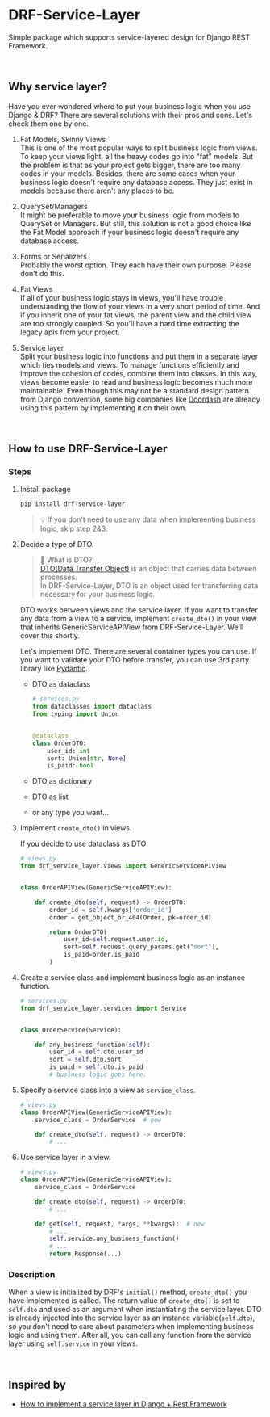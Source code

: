 # DRF-Service-Layer

Simple package which supports service-layered design for Django REST Framework.

<br>

## Why service layer?

Have you ever wondered where to put your business logic when you use Django & DRF? There are several solutions with
their pros and cons. Let's check them one by one.

1. Fat Models, Skinny Views <br>
   This is one of the most popular ways to split business logic from views. To keep your views light, all the heavy
   codes go into "fat" models. But the problem is that as your project gets bigger, there are too many codes in your
   models. Besides, there are some cases when your business logic doesn't require any database access. They just exist
   in models because there aren't any places to be.


2. QuerySet/Managers <br>
   It might be preferable to move your business logic from models to QuerySet or Managers. But still, this solution is
   not a good choice like the Fat Model approach if your business logic doesn't require any database access.


3. Forms or Serializers <br>
   Probably the worst option. They each have their own purpose. Please don't do this.


4. Fat Views <br>
   If all of your business logic stays in views, you'll have trouble understanding the flow of your views in a very
   short period of time. And if you inherit one of your fat views, the parent view and the child view are too strongly
   coupled. So you'll have a hard time extracting the legacy apis from your project.


5. Service layer <br>
   Split your business logic into functions and put them in a separate layer which ties models and views. To manage functions
   efficiently and improve the cohesion of codes, combine them into classes. In this way, views become easier to read
   and business logic becomes much more maintainable. Even though this may not be a standard design pattern from Django
   convention, some big companies
   like [Doordash](https://doordash.engineering/2017/05/15/tips-for-building-high-quality-django-apps-at-scale/) are
   already using this pattern by implementing it on their own.

<br>

## How to use DRF-Service-Layer

### Steps

1. Install package

   ```python
   pip install drf-service-layer
   ```
   >💡 If you don't need to use any data when implementing business logic, skip step 2&3.
2. Decide a type of DTO.

   > 💁 What is DTO? <br> [DTO(Data Transfer Object)](https://en.wikipedia.org/wiki/Data_transfer_object) is an object that carries data between processes. <br> In DRF-Service-Layer, DTO is an object used for transferring data necessary for your business logic.
   
   DTO works between views and the service layer. If you want to transfer any data from a view to a service, implement
   `create_dto()` in your view that inherits GenericServiceAPIView from DRF-Service-Layer. We'll cover this shortly. <br>
   
   Let's implement DTO. There are several container types you can use. If you want to validate your DTO before transfer, you can use 3rd party library like [Pydantic](https://pydantic-docs.helpmanual.io/).
   
   - DTO as dataclass
     ```python
     # services.py
     from dataclasses import dataclass
     from typing import Union
     
     
     @dataclass
     class OrderDTO:
         user_id: int
         sort: Union[str, None]
         is_paid: bool
     ```
   
   - DTO as dictionary
   - DTO as list
   - or any type you want...

3. Implement `create_dto()` in views.
   
   If you decide to use dataclass as DTO:
   ```python
   # views.py
   from drf_service_layer.views import GenericServiceAPIView
   
   
   class OrderAPIView(GenericServiceAPIView):
   
       def create_dto(self, request) -> OrderDTO:
           order_id = self.kwargs['order_id']
           order = get_object_or_404(Order, pk=order_id)
   
           return OrderDTO(
               user_id=self.request.user.id,
               sort=self.request.query_params.get("sort"),
               is_paid=order.is_paid
           )   
   ```

4. Create a service class and implement business logic as an instance function.

   ```python
   # services.py
   from drf_service_layer.services import Service
   
   
   class OrderService(Service):
   
       def any_business_function(self):
           user_id = self.dto.user_id
           sort = self.dto.sort
           is_paid = self.dto.is_paid
           # business logic goes here. 
   ```

5. Specify a service class into a view as `service_class`.

   ```python
   # views.py
   class OrderAPIView(GenericServiceAPIView):
       service_class = OrderService  # new
   
       def create_dto(self, request) -> OrderDTO:
           # ...
   ```

6. Use service layer in a view.

   ```python
   # views.py
   class OrderAPIView(GenericServiceAPIView):
       service_class = OrderService
   
       def create_dto(self, request) -> OrderDTO:
           # ...
   
       def get(self, request, *args, **kwargs):  # new
           # ...
           self.service.any_business_function()
           # ...
           return Response(...)
   ```

### Description

When a view is initialized by DRF's `initial()` method, `create_dto()` you have implemented is called. The return value
of `create_dto()` is set to `self.dto` and used as an argument when instantiating the service layer. DTO is already
injected into the service layer as an instance variable(`self.dto`), so you don't need to care about parameters when
implementing business logic and using them. After all, you can call any function from the service layer
using `self.service` in your views.

<br>

## Inspired by

- [How to implement a service layer in Django + Rest Framework](https://breadcrumbscollector.tech/how-to-implement-a-service-layer-in-django-rest-framework/)
